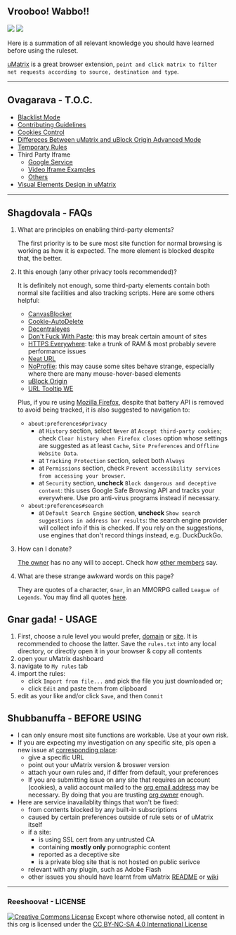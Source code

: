 ## Vrooboo! Wabbo!!

[![](https://img.shields.io/badge/%F0%9F%8C%8D-%E7%AE%80%E4%BD%93%E4%B8%AD%E6%96%87-red.svg)](/zh-CN/) ![](https://img.shields.io/badge/%F0%9F%8C%8D-%E6%AD%A3%E9%AB%94%E4%B8%AD%E6%96%87-red.svg)

Here is a summation of all relevant knowledge you should have learned before using the ruleset.

[uMatrix](https://github.com/gorhill/uMatrix) is a great browser extension, `point and click matrix to filter net requests according to source, destination and type`.

---

## Ovagarava - T.O.C.

- [Blacklist Mode](Blacklist-Mode.md)
- [Contributing Guidelines](Guidelines.md)
- [Cookies Control](Cookies-Control.md)
- [Differeces Between uMatrix and uBlock Origin Advanced Mode](Differences.md)
- [Temporary Rules](Temp.md)
- Third Party Iframe
    - [Google Service](Google-Services.md)
    - [Video Iframe Examples](Video-Iframe-Examples.md)
    - [Others](Others.md)
- [Visual Elements Design in uMatrix](Visual.md)

---

## Shagdovala - FAQs

1. What are principles on enabling third-party elements?

    The first priority is to be sure most site function for normal browsing is working as how it is expected. The more element is blocked despite that, the better.

2. It this enough (any other privacy tools recommended)?

    It is definitely not enough, some third-party elements contain both normal site facilities and also tracking scripts. Here are some others helpful:
    - [CanvasBlocker](https://github.com/kkapsner/CanvasBlocker)
    - [Cookie-AutoDelete](https://github.com/Cookie-AutoDelete/Cookie-AutoDelete)
    - [Decentraleyes](https://decentraleyes.org/)
    - [Don't Fuck With Paste](https://addons.mozilla.org/firefox/addon/don-t-fuck-with-paste/): this may break certain amount of sites
    - [HTTPS Everywhere](https://www.eff.org/https-everywhere): take a trunk of RAM & most probably severe performance issues
    - [Neat URL](http://hugsmile.eu/)
    - [NoProfile](https://addons.mozilla.org/firefox/addon/noprofile/): this may cause some sites behave strange, especially where there are many mouse-hover-based elements
    - [uBlock Origin](https://github.com/gorhill/uBlock)
    - [URL Tooltip WE](https://addons.mozilla.org/firefox/addon/url-tooltip-we/)

    Plus, if you re using [Mozilla Firefox](https://www.mozilla.org/firefox/all/), despite that battery API is removed to avoid being tracked, it is also suggested to navigation to:

    - `about:preferences#privacy`
        - at `History` section, select `Never` at `Accept third-party cookies`; check `Clear history when Firefox closes` option whose settings are suggested as at least `Cache`, `Site Preferences` and `Offline Website Data`.
        - at `Tracking Protection` section, select both `Always`
        - at `Permissions` section, check `Prevent accessibility services from accessing your browser`.
        - at `Security` section, **uncheck** `Block dangerous and deceptive content`: this uses Google Safe Browsing API and tracks your everywhere. Use pro anti-virus programs instead if necessary.
    - `about:preferences#search`
        - at `Default Search Engine` section, **uncheck** `Show search suggestions in address bar results`: the search engine provider will collect info if this is checked. If you rely on the suggestions, use engines that don't record things instead, e.g. DuckDuckGo.

3. How can I donate?

    [The owner](https://github.com/Rictusempra) has no any will to accept. Check how [other members](https://github.com/orgs/uMatrix-Rules/people) say.

4. What are these strange awkward words on this page?

    They are quotes of a character, `Gnar`, in an MMORPG called `League of Legends`. You may find all quotes [here](http://leagueoflegends.wikia.com/wiki/Gnar/Quotes).

## Gnar gada! - USAGE

1. First, choose a rule level you would prefer, [domain](https://github.com/uMatrix-Rules/uMatrix-Rules-Domain) or [site](https://github.com/uMatrix-Rules/uMatrix-Rules-Site).  It is recommended to choose the latter. Save the `rules.txt` into any local directory, or directly open it in your browser & copy all contents
2. open your uMatrix dashboard
3. navigate to `My rules` tab
4. import the rules:
   - click `Import from file...` and pick the file you just downloaded or;
   - click `Edit` and paste them from clipboard
5. edit as your like and/or click `Save`, and then `Commit`

## Shubbanuffa - BEFORE USING

- I can only ensure most site functions are workable. Use at your own risk.
- If you are expecting my investigation on any specific site, pls open a new issue at [corresponding place](https://github.com/uMatrix-Rules):
    - give a specific URL
    - point out your uMatrix version & broswer version
    - attach your own rules and, if differ from default, your preferences
    - If you are submitting issue on any site that requires an account (cookies), a valid account mailed to the [org email address](lolipopplus@protonmail.com) may be necessary. By doing that you are trusting [org owner](https://github.com/Rictusempra) enough.
- Here are service inavailablity things that won't be fixed:
    -  from contents blocked by any built-in subscriptions
    -  caused by certain preferences outside of rule sets or of uMatrix itself
    -  if a site:
        -  is using SSL cert from any untrusted CA
        -  containing **mostly only** pornographic content
        -  reported as a deceptive site
        -  is a private blog site that is not hosted on public serivce
    -  relevant with any plugin, such as Adobe Flash
    -  other issues you should have learnt from uMatrix [README](https://github.com/gorhill/uMatrix/blob/master/README.md) or [wiki](https://github.com/gorhill/uMatrix/wiki)

---

### Reeshoova! - LICENSE

<a rel="license" href="http://creativecommons.org/licenses/by-nc-sa/4.0/"><img alt="Creative Commons License" style="border-width:0" src="https://i.creativecommons.org/l/by-nc-sa/4.0/88x31.png" /></a>
Except where otherwise noted, all content in this org is licensed under the <a rel="license" href="http://creativecommons.org/licenses/by-nc-sa/4.0/">CC BY-NC-SA 4.0 International License</a>
